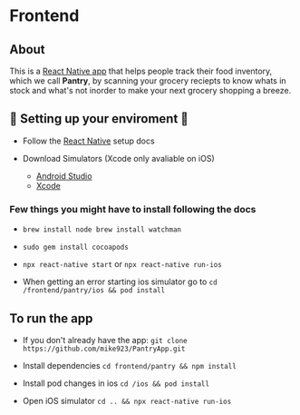 # Frontend

## About

This is a [React Native app](https://reactnative.dev/) that helps people track their food inventory, which we call **Pantry**, by scanning your grocery reciepts to know whats in stock and what's not inorder to make your next grocery shopping a breeze.

## 🚨 Setting up your enviroment 🚨

- Follow the [React Native](https://reactnative.dev/docs/environment-setup) setup docs

- Download Simulators (Xcode only avaliable on iOS)

  - [Android Studio](https://developer.android.com/studio?gclid=EAIaIQobChMI5bPP9obN6AIVip-fCh3PggusEAAYASAAEgIyRfD_BwE&gclsrc=aw.ds)
  - [Xcode](https://apps.apple.com/us/app/xcode/id497799835?mt=12)

### Few things you might have to install following the docs

- ``` brew install node brew install watchman ```

- ``` sudo gem install cocoapods ```

- ``` npx react-native start ``` or ``` npx react-native run-ios ```

- When getting an error starting ios simulator go to ```cd /frontend/pantry/ios && pod install ```

## To run the app

- If you don't already have the app: ``` git clone https://github.com/mike923/PantryApp.git ```

- Install dependencies ``` cd frontend/pantry && npm install ```

- Install pod changes in ios ``` cd /ios && pod install ```

- Open iOS simulator ``` cd .. && npx react-native run-ios ```

